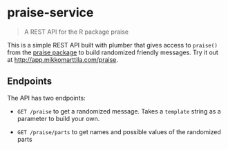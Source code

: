 # praise-service

> A REST API for the R package praise

This is a simple REST API built with plumber that gives access to `praise()`
from the [praise package](https://github.com/rladies/praise) to build randomized
friendly messages. Try it out at http://app.mikkomarttila.com/praise.

## Endpoints

The API has two endpoints:

  - `GET /praise` to get a randomized message. Takes a `template` string as a
  parameter to build your own.

  - `GET /praise/parts` to get names and possible values of the randomized parts
